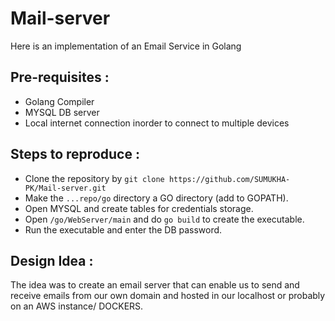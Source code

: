 # Mail-server

Here is an implementation of an Email Service in Golang

## Pre-requisites :
* Golang Compiler
* MYSQL DB server
* Local internet connection inorder to connect to multiple devices

## Steps to reproduce : 
* Clone the repository by ```git clone https://github.com/SUMUKHA-PK/Mail-server.git```
* Make the ```...repo/go``` directory a GO directory (add to GOPATH).
* Open MYSQL and create tables for credentials storage.
* Open ```/go/WebServer/main``` and do ```go build``` to create the executable.
* Run the executable and enter the DB password.

## Design Idea : 
  The idea was to create an email server that can enable us to send and receive emails from our own domain and hosted in our localhost or probably on an AWS instance/ DOCKERS.
  
